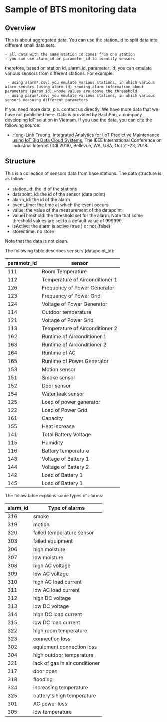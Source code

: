 # Sample of BTS monitoring data

## Overview
This is about aggregated data. You can use the station_id to split data into
different small data sets:

    - all data with the same station id comes from one station
    - you can use alarm_id or parameter_id to identify sensors

therefore, based on station id, alarm_id, parameter_id, you can emulate
various sensors from different stations. For example:

     - using alarm*.csv: you emulate various stations, in which various alarm sensors (using alarm id) sending alarm information about parameters (param id) whose values are above the threashold.
     - using param*.csv: you emulate various stations, in which various sensors measuing different parameters

If you need more data, pls. contact us directly. We have more data that we have not published here. Data is provided by BachPhu, a company developing IoT solution in Vietnam. If you use the data, you can cite the following source:
* Hong-Linh Truong, [Integrated Analytics for IIoT Predictive Maintenance using IoT Big Data Cloud Systems](https://users.aalto.fi/~truongh4/publications/2018/truong-icii2018.pdf), The IEEE International Conference on Industrial Internet (ICII 2018), Bellevue, WA, USA, Oct 21-23, 2018.

## Structure
This is a collection of sensors data from base stations.
The data structure is as follow:

* station_id: the id of the stations
* datapoint_id: the id of the sensor (data point)
* alarm_id: the id of the alarm
* event_time: the time at which the event occurs
* value: the value of the measurement of the datapoint
* valueThreshold: the threshold set for the alarm. Note that some threshold values are set to a default value of 999999.
* isActive: the alarm is active (true ) or not (false)
* storedtime: no store

Note that the data is not clean.

The following table describes sensors (datapoint_id):

parametr_id  | sensor
--------------  |--------------------
111 |	Room Temperature
112 |	Temperature of Airconditioner 1
126 |	Frequency of Power Generator
123 |	Frequency of Power Grid
124 |	Voltage of Power Generator
114 |	Outdoor temperature
121 |	Voltage of Power Grid
113 |	Temperature of Airconditioner 2
162 |	Runtime of Airconditioner 1
163 |	Runtime of Airconditioner 2
164 |	Runtime of AC
165 |	Runtime of Power Generator
153 |	Motion sensor
151 |	Smoke sensor
152 |	Door sensor
154 |	Water leak sensor
125 |	Load of power generator
122 |	Load of Power Grid
161 |	Capacity
155 |	Heat increase
141 |	Total Battery Voltage
115 |	Humidity
116 |	Battery temperature
143 |	Voltage of Battery 1
144 |	Voltage of Battery 2
142 |	Load of Battery 1
145 |	Load of Battery 1


The follow table explains some types of alarms:

alarm_id | Type of alarms
----------|--------------
316	| smoke
319	| motion
320	| failed temperature sensor
303	| failed equipment
306	| high moisture
307	| low moisture
308	| high AC voltage
309	| low AC voltage
310	| high AC load current
311	| low AC load current
312	| high DC voltage
313	| low  DC voltage
314	| high DC load current
315	| low DC load current
322	|high room temperature
323	|connection loss
302	| equipment connection loss
304	| high outdoor temperature
321	| lack of gas in air conditioner
317	| door open
318	| flooding
324	| increasing temperature
325	| battery's high temperature
301	| AC power loss
305	| low temperature
